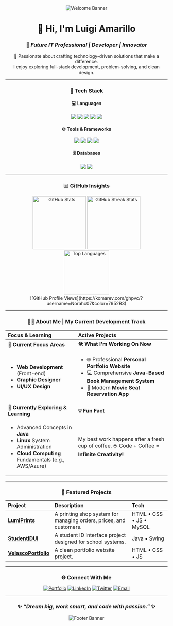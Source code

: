 <!-- ========================================= -->
<!-- ✨ Luigi Amarillo | Advanced GitHub README -->
<!-- ========================================= -->

<div align="center">

<img src="https://img.shields.io/badge/Welcome%20to%20Luigi%20Amarillo's%20Repo-%F0%9F%91%8B-%237952B3?style=for-the-badge&logo=github" alt="Welcome Banner"/>

# 👋 Hi, I'm **Luigi Amarillo**  
### 🚀 *Future IT Professional | Developer | Innovator*

🌟 Passionate about crafting technology-driven solutions that make a difference.  
I enjoy exploring full-stack development, problem-solving, and clean design.

---

### 🧠 **Tech Stack**

#### 💻 Languages
<div>
  <img src="https://img.shields.io/badge/HTML5-%23E34F26.svg?style=for-the-badge&logo=html5&logoColor=white"/>
  <img src="https://img.shields.io/badge/CSS3-%231572B6.svg?style=for-the-badge&logo=css3&logoColor=white"/>
  <img src="https://img.shields.io/badge/JavaScript-%23F7DF1E.svg?style=for-the-badge&logo=javascript&logoColor=black"/>
  <img src="https://img.shields.io/badge/Python-%233776AB.svg?style=for-the-badge&logo=python&logoColor=white"/>
  <img src="https://img.shields.io/badge/Java-%23007396.svg?style=for-the-badge&logo=openjdk&logoColor=white"/>
</div>

#### ⚙️ Tools & Frameworks
<div>
  <img src="https://img.shields.io/badge/React-%2361DAFB.svg?style=for-the-badge&logo=react&logoColor=black"/>
  <img src="https://img.shields.io/badge/Node.js-%23339933.svg?style=for-the-badge&logo=node.js&logoColor=white"/>
  <img src="https://img.shields.io/badge/Git-%23F05033.svg?style=for-the-badge&logo=git&logoColor=white"/>
  <img src="https://img.shields.io/badge/Docker-%232496ED.svg?style=for-the-badge&logo=docker&logoColor=white"/>
</div>

#### 🗄️ Databases
<div>
  <img src="https://img.shields.io/badge/MySQL-%234479A1.svg?style=for-the-badge&logo=mysql&logoColor=white"/>
  <img src="https://img.shields.io/badge/MongoDB-%2347A248.svg?style=for-the-badge&logo=mongodb&logoColor=white"/>
</div>

---

### 📊 **GitHub Insights**

<div align="center">
  <img src="https://github-readme-stats.vercel.app/api?username=Norahc07&show_icons=true&theme=tokyonight&hide_border=true&include_all_commits=true&count_private=true" height="165" alt="GitHub Stats"/>
  <img src="https://github-readme-streak-stats.herokuapp.com?user=Norahc07&theme=tokyonight&hide_border=true" height="165" alt="GitHub Streak Stats"/>
  <br>
  <img src="https://github-readme-stats.vercel.app/api/top-langs/?username=Norahc07&layout=compact&theme=tokyonight&hide_border=true" height="140" alt="Top Languages"/>
</div>

<div align="center">
  ![GitHub Profile Views](https://komarev.com/ghpvc/?username=Norahc07&color=7952B3)
</div>

---

### 🧑‍💻 **About Me | My Current Development Track**

| Focus & Learning | Active Projects |
| :--- | :--- |
| **🚀 Current Focus Areas** | **🛠️ What I'm Working On Now** |
| <ul><li>**Web Development** (Front-end)</li><li>**Graphic Designer**</li><li>**UI/UX Design**</li></ul> | <ul><li>🌐 Professional **Personal Portfolio Website**</li><li>💻 Comprehensive **Java-Based Book Management System**</li><li>🎥 Modern **Movie Seat Reservation App**</li></ul> |
| **🧠 Currently Exploring & Learning** | **💡 Fun Fact** |
| <ul><li>Advanced Concepts in **Java**</li><li>**Linux** System Administration</li><li>**Cloud Computing** Fundamentals (e.g., AWS/Azure)</li></ul> | My best work happens after a fresh cup of coffee. ☕ Code + Coffee = **Infinite Creativity!** |

---

### 💼 **Featured Projects**

| Project | Description | Tech |
|:--------|:-------------|:-----|
| [**LumiPrints**](https://github.com/Norahc07/LumiPrints) | A printing shop system for managing orders, prices, and customers. | HTML • CSS • JS • MySQL |
| [**StudentIDUI**](https://github.com/Norahc07/StudentIDUI) | A student ID interface project designed for school systems. | Java • Swing |
| [**VelascoPortfolio**](https://github.com/Norahc07/VelascoPortfolio) | A clean portfolio website project. | HTML • CSS • JS |

---

### 🌐 **Connect With Me**

<div align="center">
  <a href="#"><img src="https://img.shields.io/badge/Portfolio-%230077B5.svg?style=for-the-badge&logo=google-chrome&logoColor=white" alt="Portfolio"/></a>
  <a href="#"><img src="https://img.shields.io/badge/LinkedIn-%230077B5.svg?style=for-the-badge&logo=linkedin&logoColor=white" alt="LinkedIn"/></a>
  <a href="#"><img src="https://img.shields.io/badge/Twitter-%231DA1F2.svg?style=for-the-badge&logo=twitter&logoColor=white" alt="Twitter"/></a>
  <a href="mailto:youremail@example.com"><img src="https://img.shields.io/badge/Email-%23EA4335.svg?style=for-the-badge&logo=gmail&logoColor=white" alt="Email"/></a>
</div>

---

### ✨ *“Dream big, work smart, and code with passion.”* ✨

![Footer Banner](https://capsule-render.vercel.app/api?type=waving&color=7952B3&height=120&section=footer&text=Thanks%20for%20visiting!%20💜&fontSize=20&fontColor=ffffff)

</div>
